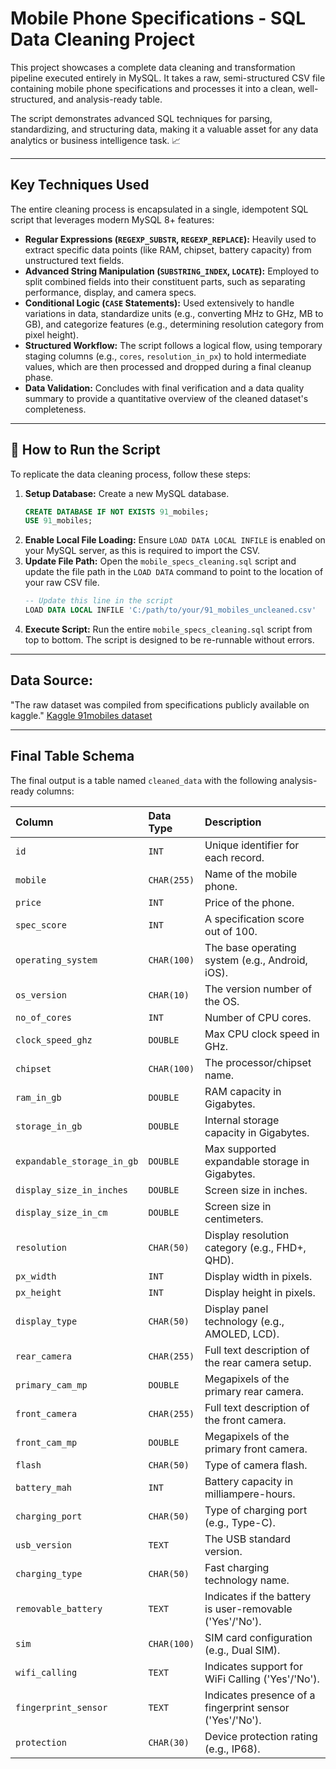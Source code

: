 # Mobile Phone Specifications - SQL Data Cleaning Project

This project showcases a complete data cleaning and transformation pipeline executed entirely in MySQL. It takes a raw, semi-structured CSV file containing mobile phone specifications and processes it into a clean, well-structured, and analysis-ready table.

The script demonstrates advanced SQL techniques for parsing, standardizing, and structuring data, making it a valuable asset for any data analytics or business intelligence task. 📈

---

## Key Techniques Used

The entire cleaning process is encapsulated in a single, idempotent SQL script that leverages modern MySQL 8+ features:

* **Regular Expressions (`REGEXP_SUBSTR`, `REGEXP_REPLACE`):** Heavily used to extract specific data points (like RAM, chipset, battery capacity) from unstructured text fields.
* **Advanced String Manipulation (`SUBSTRING_INDEX`, `LOCATE`):** Employed to split combined fields into their constituent parts, such as separating performance, display, and camera specs.
* **Conditional Logic (`CASE` Statements):** Used extensively to handle variations in data, standardize units (e.g., converting MHz to GHz, MB to GB), and categorize features (e.g., determining resolution category from pixel height).
* **Structured Workflow:** The script follows a logical flow, using temporary staging columns (e.g., `cores`, `resolution_in_px`) to hold intermediate values, which are then processed and dropped during a final cleanup phase.
* **Data Validation:** Concludes with final verification and a data quality summary to provide a quantitative overview of the cleaned dataset's completeness.

---

## 🚀 How to Run the Script

To replicate the data cleaning process, follow these steps:

1.  **Setup Database:** Create a new MySQL database.
    ```sql
    CREATE DATABASE IF NOT EXISTS 91_mobiles;
    USE 91_mobiles;
    ```
2.  **Enable Local File Loading:** Ensure `LOAD DATA LOCAL INFILE` is enabled on your MySQL server, as this is required to import the CSV.
3.  **Update File Path:** Open the `mobile_specs_cleaning.sql` script and update the file path in the `LOAD DATA` command to point to the location of your raw CSV file.
    ```sql
    -- Update this line in the script
    LOAD DATA LOCAL INFILE 'C:/path/to/your/91_mobiles_uncleaned.csv'
    ```
4.  **Execute Script:** Run the entire `mobile_specs_cleaning.sql` script from top to bottom. The script is designed to be re-runnable without errors.

---

## Data Source:

"The raw dataset was compiled from specifications publicly available on kaggle."
[Kaggle 91mobiles dataset](https://www.kaggle.com/datasets/vaibhava1199/phones-dataset-by-91mobiles)

---

## Final Table Schema

The final output is a table named `cleaned_data` with the following analysis-ready columns:

| Column | Data Type | Description |
| :--- | :--- | :--- |
| `id` | `INT` | Unique identifier for each record. |
| `mobile` | `CHAR(255)` | Name of the mobile phone. |
| `price` | `INT` | Price of the phone. |
| `spec_score` | `INT` | A specification score out of 100. |
| `operating_system` | `CHAR(100)` | The base operating system (e.g., Android, iOS). |
| `os_version` | `CHAR(10)` | The version number of the OS. |
| `no_of_cores` | `INT` | Number of CPU cores. |
| `clock_speed_ghz` | `DOUBLE` | Max CPU clock speed in GHz. |
| `chipset` | `CHAR(100)` | The processor/chipset name. |
| `ram_in_gb` | `DOUBLE` | RAM capacity in Gigabytes. |
| `storage_in_gb` | `DOUBLE` | Internal storage capacity in Gigabytes. |
| `expandable_storage_in_gb` | `DOUBLE` | Max supported expandable storage in Gigabytes. |
| `display_size_in_inches`| `DOUBLE` | Screen size in inches. |
| `display_size_in_cm` | `DOUBLE` | Screen size in centimeters. |
| `resolution` | `CHAR(50)` | Display resolution category (e.g., FHD+, QHD). |
| `px_width` | `INT` | Display width in pixels. |
| `px_height` | `INT` | Display height in pixels. |
| `display_type` | `CHAR(50)` | Display panel technology (e.g., AMOLED, LCD). |
| `rear_camera` | `CHAR(255)` | Full text description of the rear camera setup. |
| `primary_cam_mp` | `DOUBLE` | Megapixels of the primary rear camera. |
| `front_camera` | `CHAR(255)` | Full text description of the front camera. |
| `front_cam_mp` | `DOUBLE` | Megapixels of the primary front camera. |
| `flash` | `CHAR(50)` | Type of camera flash. |
| `battery_mah` | `INT` | Battery capacity in milliampere-hours. |
| `charging_port` | `CHAR(50)` | Type of charging port (e.g., Type-C). |
| `usb_version` | `TEXT` | The USB standard version. |
| `charging_type` | `CHAR(50)` | Fast charging technology name. |
| `removable_battery` | `TEXT` | Indicates if the battery is user-removable ('Yes'/'No'). |
| `sim` | `CHAR(100)` | SIM card configuration (e.g., Dual SIM). |
| `wifi_calling` | `TEXT` | Indicates support for WiFi Calling ('Yes'/'No'). |
| `fingerprint_sensor` | `TEXT` | Indicates presence of a fingerprint sensor ('Yes'/'No'). |
| `protection` | `CHAR(30)` | Device protection rating (e.g., IP68). |

